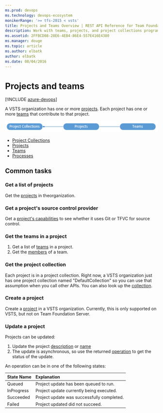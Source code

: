 ```yaml
---
ms.prod: devops
ms.technology: devops-ecosystem
monikerRange: '>= tfs-2015 < vsts'
title: Projects and Teams Overview | REST API Reference for Team Foundation Server
description: Work with teams, projects, and project collections programmatically using the REST APIs for Team Foundation Server.
ms.assetid: 2FFBCD08-28E6-4EB4-86E4-557E416E4380
ms.manager: douge
ms.topic: article
ms.author: elbatk
author: elbatk
ms.date: 08/04/2016
---
```


# Projects and teams

[!INCLUDE [azure-devops](../_data/azure-devops-message.md)]


A VSTS organization has one or more [projects](./projects.md). Each project has one or more [teams](./teams.md) that contribute to that project.

![Project and team resources](./_img/projects-and-teams.png)

* [Project Collections](./project-collections.md)
* [Projects](./projects.md)
* [Teams](./teams.md)
* [Processes](./processes.md)

## Common tasks

### Get a list of projects

Get the [projects](./projects.md) in theorganization. 

### Get a project's source control provider

Get a [project's capabilities](./projects.md#withcapabilities) to see whether it uses Git or TFVC for source control.

### Get the teams in a project

1. Get a list of [teams](./teams.md) in a project.
2. Get the [members](./teams.md#GetaTeamMembers) of a team.

### Get the project collection

Each project is in a project collection.
Right now, a VSTS organization just has one project collection named "DefaultCollection" so you can use that assumption when you call other APIs.
You can also look up the [collection](./project-collections.md).

### Create a project

Create a [project](./projects.md#createateamproject) in a VSTS organization. Currently, this is only supported on VSTS, but not on Team Foundation Server.

### Update a project

Projects can be updated:

1. Update the project [description](./projects.md#UpdateDescription) or [name](./projects.md#UpdateName)
2. The update is asynchronous, so use the returned [operation](./projects.md#GetOperation)
to get the status of the update.

An operation can be in one of the following states:

| State Name    | Explanation
|:--------------|:-----------------
| Queued           | Project update has been queued to run. 
| InProgress | Project update currently being executed. 
| Succeeded      | Project update was successfully completed. 
| Failed    | Project updated did not succeed. 

